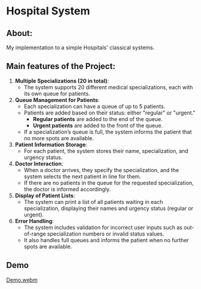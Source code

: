 
# Hospital System
## About:
My implementation to a simple Hospitals' classical systems.

## Main features of the Project:

1. **Multiple Specializations (20 in total)**:
   - The system supports 20 different medical specializations, each with its own queue for patients.
2. **Queue Management for Patients**:
   - Each specialization can have a queue of up to 5 patients.
   - Patients are added based on their status: either "regular" or "urgent."
     - **Regular patients** are added to the end of the queue.
     - **Urgent patients** are added to the front of the queue.
   - If a specialization’s queue is full, the system informs the patient that no more spots are available.
3. **Patient Information Storage**:
   - For each patient, the system stores their name, specialization, and urgency status.
4. **Doctor Interaction**:
   - When a doctor arrives, they specify the specialization, and the system selects the next patient in line for them.
   - If there are no patients in the queue for the requested specialization, the doctor is informed accordingly.
5. **Display of Patient Lists**:
   - The system can print a list of all patients waiting in each specialization, displaying their names and urgency status (regular or urgent).
6. **Error Handling**:
   - The system includes validation for incorrect user inputs such as out-of-range specialization numbers or invalid status values.
   - It also handles full queues and informs the patient when no further spots are available.

## Demo
[Demo.webm](https://github.com/user-attachments/assets/3271cceb-8c05-47b9-8e2b-64a3fb78b2f1)







